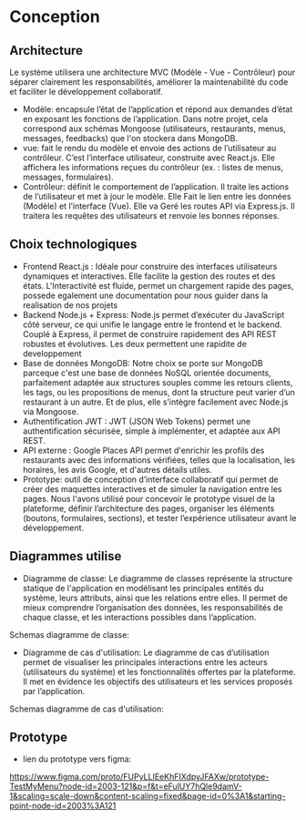 # Conception

## Architecture

Le système utilisera une architecture MVC (Modèle - Vue - Contrôleur) pour séparer clairement les responsabilités, améliorer la maintenabilité du code et faciliter le développement collaboratif.

- Modèle:  encapsule l’état de l’application et répond aux demandes d’état en exposant les fonctions de l’application. 
Dans notre projet, cela correspond aux schémas Mongoose (utilisateurs, restaurants, menus, messages, feedbacks) que l'on stockera dans MongoDB.
- vue: fait le rendu du modèle et envoie des actions de l’utilisateur au contrôleur. C’est l’interface utilisateur, construite avec React.js.
Elle affichera les informations reçues du contrôleur (ex. : listes de menus, messages, formulaires).
- Contrôleur:  définit le comportement de l’application. Il traite les actions de l’utilisateur et met à jour le modèle. Elle Fait le lien entre les données (Modèle) et l’interface (Vue). Elle va Geré les routes API via Express.js. Il traitera les requêtes des utilisateurs et renvoie les bonnes réponses.


## Choix technologiques

- Frontend	React.js : Idéale pour construire des interfaces utilisateurs dynamiques et interactives. Elle facilite la gestion des routes et des états. L'Interactivité est fluide, permet un chargement rapide des pages, possede egalement une documentation pour nous guider dans la realisation de nos projets
- Backend	Node.js + Express: Node.js permet d’exécuter du JavaScript côté serveur, ce qui unifie le langage entre le frontend et le backend. Couplé à Express, il permet de construire rapidement des API REST robustes et évolutives. Les deux permettent une rapidite de developpement
- Base de données	MongoDB: Notre choix se porte sur MongoDB parceque c'est une base de données NoSQL orientée documents, parfaitement adaptée aux structures souples comme les retours clients, les tags, ou les propositions de menus, dont la structure peut varier d’un restaurant à un autre. Et de plus, elle s’intègre facilement avec Node.js via Mongoose.
- Authentification	JWT : JWT (JSON Web Tokens) permet une authentification sécurisée, simple à implémenter, et adaptée aux API REST.
- API externe : Google Places API permet d'enrichir les profils des restaurants avec des informations vérifiées, telles que la localisation, les horaires, les avis Google, et d'autres détails utiles.
- Prototype: outil de conception d’interface collaboratif qui permet de créer des maquettes interactives et de simuler la navigation entre les pages. Nous l'avons utilisé pour concevoir le prototype visuel de la plateforme, définir l’architecture des pages, organiser les éléments (boutons, formulaires, sections), et tester l’expérience utilisateur avant le développement.

## Diagrammes utilise

- Diagramme de classe: Le diagramme de classes représente la structure statique de l'application en modélisant les principales entités du système, leurs attributs, ainsi que les relations entre elles. Il permet de mieux comprendre l’organisation des données, les responsabilités de chaque classe, et les interactions possibles dans l’application.

Schemas diagramme de classe: 






- Diagramme de cas d'utilisation: Le diagramme de cas d’utilisation permet de visualiser les principales interactions entre les acteurs (utilisateurs du système) et les fonctionnalités offertes par la plateforme. Il met en évidence les objectifs des utilisateurs et les services proposés par l’application.

Schemas diagramme de cas d'utilisation: 



## Prototype

- lien du prototype vers figma: 

https://www.figma.com/proto/FUPyLLIEeKhFIXdpyJFAXw/prototype-TestMyMenu?node-id=2003-121&p=f&t=eFulUY7hQle9damV-1&scaling=scale-down&content-scaling=fixed&page-id=0%3A1&starting-point-node-id=2003%3A121 

